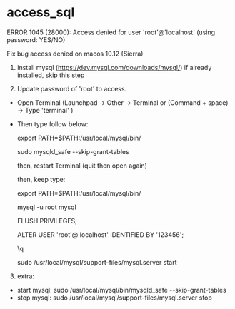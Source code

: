 # access_sql

ERROR 1045 (28000): Access denied for user 'root'@'localhost' (using password: YES/NO)

Fix bug access denied on macos 10.12 (Sierra)

1. install mysql (https://dev.mysql.com/downloads/mysql/) if already installed, skip this step

2. Update password of 'root' to access.

- Open Terminal (Launchpad -> Other -> Terminal or (Command + space) -> Type 'terminal' )

- Then type follow below:

    export PATH=$PATH:/usr/local/mysql/bin/

    sudo mysqld_safe --skip-grant-tables

    then, restart Terminal (quit then open again)

    then, keep type:

    export PATH=$PATH:/usr/local/mysql/bin/

    mysql -u root mysql   

    FLUSH PRIVILEGES;

    ALTER USER 'root'@'localhost' IDENTIFIED BY '123456';

    \q

    sudo /usr/local/mysql/support-files/mysql.server start


3. extra:

 + start mysql:
     sudo /usr/local/mysql/bin/mysqld_safe --skip-grant-tables
 + stop mysql:
     sudo /usr/local/mysql/support-files/mysql.server stop
